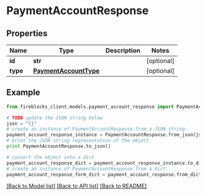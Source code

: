 # PaymentAccountResponse


## Properties

Name | Type | Description | Notes
------------ | ------------- | ------------- | -------------
**id** | **str** |  | [optional] 
**type** | [**PaymentAccountType**](PaymentAccountType.md) |  | [optional] 

## Example

```python
from fireblocks_client.models.payment_account_response import PaymentAccountResponse

# TODO update the JSON string below
json = "{}"
# create an instance of PaymentAccountResponse from a JSON string
payment_account_response_instance = PaymentAccountResponse.from_json(json)
# print the JSON string representation of the object
print PaymentAccountResponse.to_json()

# convert the object into a dict
payment_account_response_dict = payment_account_response_instance.to_dict()
# create an instance of PaymentAccountResponse from a dict
payment_account_response_form_dict = payment_account_response.from_dict(payment_account_response_dict)
```
[[Back to Model list]](../README.md#documentation-for-models) [[Back to API list]](../README.md#documentation-for-api-endpoints) [[Back to README]](../README.md)


